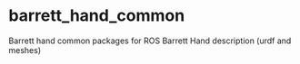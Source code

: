 # barrett_hand_common
Barrett hand common packages for ROS
Barrett Hand description (urdf and meshes)
